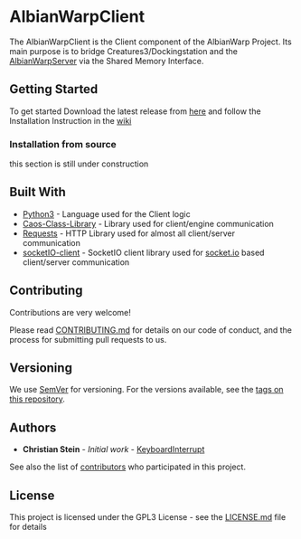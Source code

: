 # AlbianWarpClient

The AlbianWarpClient is the Client component of the AlbianWarp Project.
Its main purpose is to bridge Creatures3/Dockingstation and the [AlbianWarpServer](https://github.com/AlbianWarp/AlbianWarpServer) via the Shared Memory Interface.

## Getting Started

To get started Download the latest release from [here](https://github.com/AlbianWarp/AlbianWarpClient/releases) and follow the Installation Instruction in the [wiki](https://github.com/AlbianWarp/AlbianWarpClient/wiki)

### Installation from source

this section is still under construction

<!--
A step by step series of examples that tell you have to get a development environment running

Say what the step will be

```
Give the example
```

And repeat

```
until finished
```

End with an example of getting some data out of the system or using it for a little demo

-->

## Built With

* [Python3](https://www.python.org/) - Language used for the Client logic
* [Caos-Class-Library](https://github.com/AlbianWarp/Caos-Class-Library) - Library used for client/engine communication
* [Requests](http://docs.python-requests.org/en/master/) - HTTP Library used for almost all client/server communication
* [socketIO-client](https://pypi.org/project/socketIO-client/) - SocketIO client library used for [socket.io](https://socket.io/) based client/server communication

## Contributing

Contributions are very welcome!

Please read [CONTRIBUTING.md](/CONTRIBUTING.md) for details on our code of conduct, and the process for submitting pull requests to us.

## Versioning

We use [SemVer](http://semver.org/) for versioning. For the versions available, see the [tags on this repository](https://github.com/AlbianWarp/AlbianWarpClient/tags). 

## Authors

* **Christian Stein** - *Initial work* - [KeyboardInterrupt](https://github.com/KeyboardInterrupt)

See also the list of [contributors](https://github.com/AlbianWarp/AlbianWarpClient/graphs/contributors) who participated in this project.

## License

This project is licensed under the GPL3 License - see the [LICENSE.md](/LICENSE.md) file for details
